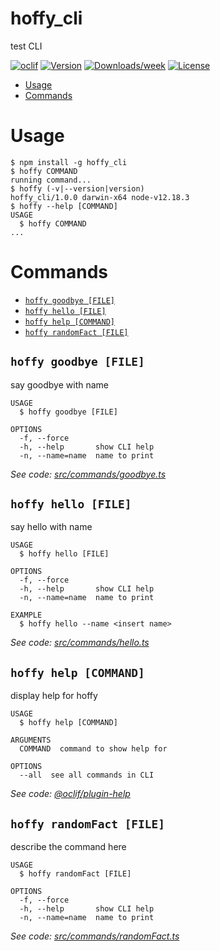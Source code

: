 hoffy_cli
=========

test CLI

[![oclif](https://img.shields.io/badge/cli-oclif-brightgreen.svg)](https://oclif.io)
[![Version](https://img.shields.io/npm/v/hoffy_cli.svg)](https://npmjs.org/package/hoffy_cli)
[![Downloads/week](https://img.shields.io/npm/dw/hoffy_cli.svg)](https://npmjs.org/package/hoffy_cli)
[![License](https://img.shields.io/npm/l/hoffy_cli.svg)](https://github.com/scotthofbauer/hoffy_cli/blob/master/package.json)

<!-- toc -->
* [Usage](#usage)
* [Commands](#commands)
<!-- tocstop -->
# Usage
<!-- usage -->
```sh-session
$ npm install -g hoffy_cli
$ hoffy COMMAND
running command...
$ hoffy (-v|--version|version)
hoffy_cli/1.0.0 darwin-x64 node-v12.18.3
$ hoffy --help [COMMAND]
USAGE
  $ hoffy COMMAND
...
```
<!-- usagestop -->
# Commands
<!-- commands -->
* [`hoffy goodbye [FILE]`](#hoffy-goodbye-file)
* [`hoffy hello [FILE]`](#hoffy-hello-file)
* [`hoffy help [COMMAND]`](#hoffy-help-command)
* [`hoffy randomFact [FILE]`](#hoffy-randomfact-file)

## `hoffy goodbye [FILE]`

say goodbye with name

```
USAGE
  $ hoffy goodbye [FILE]

OPTIONS
  -f, --force
  -h, --help       show CLI help
  -n, --name=name  name to print
```

_See code: [src/commands/goodbye.ts](https://github.com/scotthofbauer/hoffy_cli/blob/v1.0.0/src/commands/goodbye.ts)_

## `hoffy hello [FILE]`

say hello with name

```
USAGE
  $ hoffy hello [FILE]

OPTIONS
  -f, --force
  -h, --help       show CLI help
  -n, --name=name  name to print

EXAMPLE
  $ hoffy hello --name <insert name>
```

_See code: [src/commands/hello.ts](https://github.com/scotthofbauer/hoffy_cli/blob/v1.0.0/src/commands/hello.ts)_

## `hoffy help [COMMAND]`

display help for hoffy

```
USAGE
  $ hoffy help [COMMAND]

ARGUMENTS
  COMMAND  command to show help for

OPTIONS
  --all  see all commands in CLI
```

_See code: [@oclif/plugin-help](https://github.com/oclif/plugin-help/blob/v3.2.0/src/commands/help.ts)_

## `hoffy randomFact [FILE]`

describe the command here

```
USAGE
  $ hoffy randomFact [FILE]

OPTIONS
  -f, --force
  -h, --help       show CLI help
  -n, --name=name  name to print
```

_See code: [src/commands/randomFact.ts](https://github.com/scotthofbauer/hoffy_cli/blob/v1.0.0/src/commands/randomFact.ts)_
<!-- commandsstop -->
